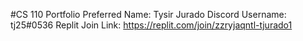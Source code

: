 #CS 110 Portfolio
Preferred Name: Tysir Jurado
Discord Username: tj25#0536
Replit Join Link: https://replit.com/join/zzryjaqntl-tjurado1